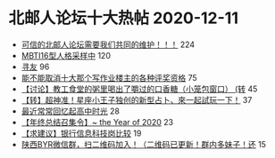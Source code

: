 # 北邮人论坛十大热帖 2020-12-11

- [可信的北邮人论坛需要我们共同的维护！！！](https://bbs.byr.cn/article/Picture/3278381) 224
- [MBTI16型人格采样中](https://bbs.byr.cn/article/PsyHealthOnline/55373) 120
- [寻友](https://bbs.byr.cn/article/Shandong/419764) 96
- [能不能取消十大那个写作业楼主的各种评奖资格](https://bbs.byr.cn/article/Talking/6246362) 75
- [【讨论】教工食堂的粥里喝出了嚼过的口香糖（小笼包窗口） (转](https://bbs.byr.cn/article/Food/509629) 45
- [【转】超神准！星座小王子独创的新型占卜、來一起試玩一下！](https://bbs.byr.cn/article/Constellations/326533) 37
- [最近常常回忆起高中时光](https://bbs.byr.cn/article/Feeling/3161164) 28
- [【年终总结召集令】~ the Year of 2020](https://bbs.byr.cn/article/WorkLife/1157163) 23
- [【求建议】银行信息科技岗比较](https://bbs.byr.cn/article/Job/2118602) 19
- [陕西BYR微信群，扫二维码加入！（二维码已更新！群内多妹子！还](https://bbs.byr.cn/article/Shaanxi/118916) 15


